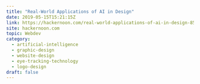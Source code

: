```yaml
---
title: "Real-World Applications of AI in Design"
date: 2019-05-15T15:21:15Z
link: https://hackernoon.com/real-world-applications-of-ai-in-design-85c3fc728a36?source=rss----3a8144eabfe3---4&utm_medium=RSS&utm_source=hune
site: hackernoon.com
topic: Webdev
category:
  - artificial-intelligence
  - graphic-design
  - website-design
  - eye-tracking-technology
  - logo-design
draft: false
---
```

